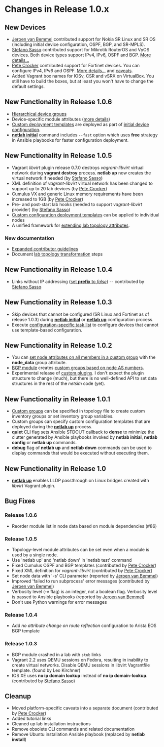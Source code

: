 # Changes in Release 1.0.x

## New Devices

* [Jeroen van Bemmel](https://github.com/jbemmel) contributed support for Nokia SR Linux and SR OS (including initial device configuration, OSPF, BGP, and SR-MPLS).
* [Stefano Sasso](https://github.com/ssasso) contributed support for Mikrotik RouterOS and VyOS devices. Both device types support IPv4, IPv6, OSPF and BGP. [More details...](../platforms.md)
* [Pete Crocker](https://www.linkedin.com/in/petercrocker/) contributed support for Fortinet devices. You can configure IPv4, IPv6 and OSPF. [More details...](../platforms.md) and [caveats](caveats.md#fortinet-fortios).
* Added Vagrant box names for IOSv, CSR and vSRX on VirtualBox. You still have to build the boxes, but at least you won't have to change the default settings.

## New Functionality in Release 1.0.6

* [Hierarchical device groups](../groups.md#hierarchical-groups)
* Device-specific module attributes ([more details](../dev/module-attributes.md))
* [Custom deployment templates](../groups.md#custom-configuration-templates) are deployed as part of [initial device configuration](../netlab/initial.md).
* **[netlab initial](../netlab/initial.md)** command includes `--fast` option which uses **free** strategy in Ansible playbooks for faster configuration deployment.

## New Functionality in Release 1.0.5

* Vagrant *libvirt* plugin release 0.7.0 destroys *vagrant-libvirt* virtual network during **vagrant destroy** process. **netlab up** now creates the virtual network if needed (by [Stefano Sasso](https://github.com/ssasso))
* XML definition of *vagrant-libvirt* virtual network has been changed to support up to 20 lab devices (by [Pete Crocker](https://github.com/petercrocker))
* Cumulus VX and generic Linux memory requirements have been increased to 1GB (by [Pete Crocker](https://github.com/petercrocker))
* Pre- and post-start lab hooks (needed to support *vagrant-libvirt* provider) (by [Stefano Sasso](https://github.com/ssasso))
* [Custom configuration deployment templates](../groups.md#custom-configuration-templates) can be applied to individual nodes
* A unified framework for [extending lab topology attributes](../extend-attributes.md).

### New documentation

* [Expanded contributor guidelines](../dev/guidelines.md)
* Document [lab topology transformation](../dev/transform.md) steps

## New Functionality in Release 1.0.4

* Links without IP addressing ([set **prefix** to *false*](links.md#link-attributes)) -- contributed by [Stefano Sasso](https://github.com/ssasso)

## New Functionality in Release 1.0.3

* Skip devices that cannot be configured (SR Linux and Fortinet as of release 1.0.3) during **[netlab initial](../netlab/initial.md)** or **[netlab up](../netlab/up.md)** configuration process.
* Execute [configuration-specific task list](../dev/devices.md#configuring-the-device) to configure devices that cannot use template-based configuration.

## New Functionality in Release 1.0.2

* You can [set node attributes on all members in a custom group](../groups.md#setting-node-data-in-groups) with the **node_data** group attribute.
* [BGP module](../module/bgp.md) creates [custom groups based on node AS numbers](../groups.md#automatic-bgp-groups).
* Experimental release of [custom plugins](../plugins.md). I don't expect the plugin structure to change (much), but there is no well-defined API to set data structures in the rest of the *netsim* code (yet).

## New Functionality in Release 1.0.1

* [Custom groups](../groups.md) can be specified in topology file to create custom inventory groups or set inventory group variables.
* Custom groups can specify custom configuration templates that are deployed during the **[netlab up](../netlab/up.md)** process.
* **quiet** CLI flag sets Ansible STDOUT callback to **dense** to minimize the clutter generated by Ansible playbooks invoked by **netlab initial**, **netlab config** or **netlab up** commands.
* **debug** flag of **netlab up** and **netlab down** commands can be used to display commands that would be executed without executing them.

## New Functionality in Release 1.0

* **[netlab up](../netlab/up.md)** enables LLDP passthrough on Linux bridges created with *libvirt* Vagrant plugin.

## Bug Fixes

### Release 1.0.6

* Reorder module list in node data based on module dependencies (#86)

### Release 1.0.5

* Topology-level module attributes can be set even when a module is used by a single node.
* Use 'netlab up' and 'netlab down' in 'netlab test' command 
* Fixed Cumulus OSPF and BGP templates (contributed by [Pete Crocker](https://github.com/petercrocker))
* Fixed XML definition for *vagrant-libvirt* (contributed by [Pete Crocker](https://github.com/petercrocker))
* Set node data with '-s' CLI parameter (reported by [Jeroen van Bemmel](https://github.com/jbemmel))
* Improved 'failed to run subprocess' error messages (contributed by [Jeroen van Bemmel](https://github.com/jbemmel))
* Verbosity level (-v flag) is an integer, not a boolean flag. Verbosity level is passed to Ansible playbooks (reported by [Jeroen van Bemmel](https://github.com/jbemmel))
* Don't use Python warnings for error messages

### Release 1.0.4

* Add *no attribute change on route reflection* configuration to Arista EOS BGP template

### Release 1.0.3

* BGP module crashed in a lab with `stub` links
* Vagrant 2.2 uses QEMU sessions on Fedora, resulting in inability to create virtual networks. Disable QEMU sessions in libvirt Vagrantfile template. (found by Leo Kirchner)
* IOS XE uses **no ip domain lookup** instead of **no ip domain-lookup**. (contributed by [Stefano Sasso](https://github.com/ssasso))

## Cleanup

* Moved platform-specific caveats into a separate document (contributed by [Pete Crocker](https://www.linkedin.com/in/petercrocker/))
* Added tutorial links
* Cleaned up lab installation instructions
* Remove obsolete CLI commands and related documentation
* Remove Ubuntu installation Ansible playbook (replaced by **netlab install**)
